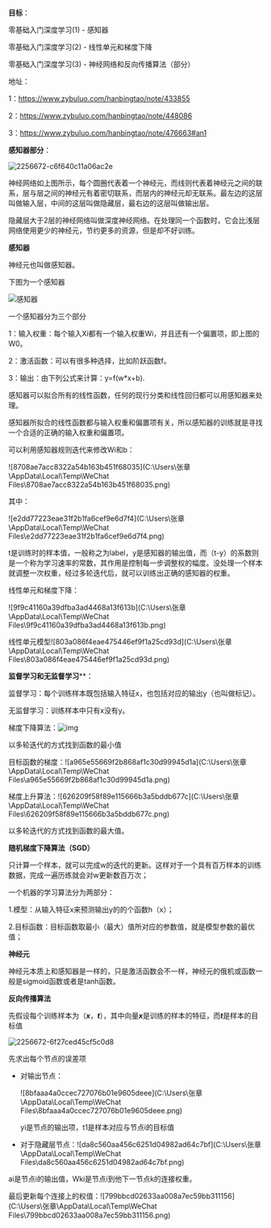 **目标**：

零基础入门深度学习(1) - 感知器

零基础入门深度学习(2) - 线性单元和梯度下降

零基础入门深度学习(3) - 神经网络和反向传播算法（部分）

地址：

1：https://www.zybuluo.com/hanbingtao/note/433855

2：https://www.zybuluo.com/hanbingtao/note/448086

3：https://www.zybuluo.com/hanbingtao/note/476663#an1



**感知器部分**：

![2256672-c6f640c11a06ac2e](D:\智能编曲项目\论文\周报\2017.7.27\2256672-c6f640c11a06ac2e.png)

神经网络如上图所示，每个圆圈代表着一个神经元，而线则代表着神经元之间的联系，层与层之间的神经元有着密切联系，而层内的神经元却无联系。最左边的这层叫做输入层，中间的这层叫做隐藏层，最右边的这层叫做输出层。

隐藏层大于2层的神经网络叫做深度神经网络。在处理同一个函数时，它会比浅层网络使用更少的神经元，节约更多的资源，但是却不好训练。



**感知器**

神经元也叫做感知器。

下图为一个感知器

![感知器](D:\智能编曲项目\论文\周报\2017.7.27\感知器.png)

一个感知器分为三个部分

1：输入权重：每个输入Xi都有一个输入权重Wi，并且还有一个偏置项，即上图的W0。

2：激活函数：可以有很多种选择，比如阶跃函数f。

3：输出：由下列公式来计算：y=f(w*x+b).

感知器可以拟合所有的线性函数，任何的现行分类和线性回归都可以用感知器来处理。

感知器所拟合的线性函数都与输入权重和偏置项有关，所以感知器的训练就是寻找一个合适的正确的输入权重和偏置项。

可以利用感知器规则迭代来修改Wi和b：

![8708ae7acc8322a54b163b451f68035](C:\Users\张章\AppData\Local\Temp\WeChat Files\8708ae7acc8322a54b163b451f68035.png)

其中：

![e2dd77223eae31f2b1fa6cef9e6d7f4](C:\Users\张章\AppData\Local\Temp\WeChat Files\e2dd77223eae31f2b1fa6cef9e6d7f4.png)

t是训练时的样本值，一般称之为label，y是感知器的输出值，而（t-y）的系数则是一个称为学习速率的常数，其作用是控制每一步调整权的幅度。没处理一个样本就调整一次权重，经过多轮迭代后，就可以训练出正确的感知器的权重。



线性单元和梯度下降：

![9f9c41160a39dfba3ad4468a13f613b](C:\Users\张章\AppData\Local\Temp\WeChat Files\9f9c41160a39dfba3ad4468a13f613b.png)

线性单元模型![803a086f4eae475446ef9f1a25cd93d](C:\Users\张章\AppData\Local\Temp\WeChat Files\803a086f4eae475446ef9f1a25cd93d.png)



**监督学习和无监督学习****：

监督学习：每个训练样本既包括输入特征x，也包括对应的输出y（也叫做标记）。

无监督学习：训练样本中只有x没有y。

梯度下降算法：![img](file:///C:/Users/%E5%BC%A0%E7%AB%A0/AppData/Local/Temp/WeChat%20Files/9f9c41160a39dfba3ad4468a13f613b.png?lastModify=1500991273)

以多轮迭代的方式找到函数的最小值

目标函数的梯度：![a965e55669f2b868af1c30d99945d1a](C:\Users\张章\AppData\Local\Temp\WeChat Files\a965e55669f2b868af1c30d99945d1a.png)

梯度上升算法：![626209f58f89e115666b3a5bddb677c](C:\Users\张章\AppData\Local\Temp\WeChat Files\626209f58f89e115666b3a5bddb677c.png)

以多轮迭代的方式找到函数的最大值。

**随机梯度下降算法（SGD）**

​      只计算一个样本，就可以完成w的迭代的更新。这样对于一个具有百万样本的训练数据，完成一遍历练就会对w更新数百万次；

一个机器的学习算法分为两部分：

1.模型：从输入特征x来预测输出y的的个函数h（x）；

2.目标函数：目标函数取最小（最大）值所对应的参数值，就是模型参数的最优值；



**神经元**

神经元本质上和感知器是一样的，只是激活函数会不一样，神经元的俄机或函数一般是sigmoid函数或者是tanh函数。

**反向传播算法**

先假设每个训练样本为（***x***，***t***），其中向量***x***是训练的样本的特征，而***t***是样本的目标值

![2256672-6f27ced45cf5c0d8](C:\Users\张章\Pictures\2256672-6f27ced45cf5c0d8.png)

先求出每个节点的误差项

- 对输出节点：

  ![8bfaaa4a0ccec727076b01e9605deee](C:\Users\张章\AppData\Local\Temp\WeChat Files\8bfaaa4a0ccec727076b01e9605deee.png)

  yi是节点的输出项，t1是样本对应与节点i的目标值

- 对于隐藏层节点：![da8c560aa456c6251d04982ad64c7bf](C:\Users\张章\AppData\Local\Temp\WeChat Files\da8c560aa456c6251d04982ad64c7bf.png)

ai是节点i的输出值，Wki是节点i到他下一节点k的连接权重。

最后更新每个连接上的权值：![799bbcd02633aa008a7ec59bb311156](C:\Users\张章\AppData\Local\Temp\WeChat Files\799bbcd02633aa008a7ec59bb311156.png)











